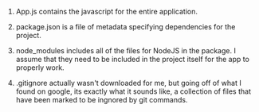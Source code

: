 1. App.js contains the javascript for the entire application.

2. package.json is a file of metadata specifying dependencies for the project.

3. node_modules includes all of the files for NodeJS in the package. I assume that
they need to be included in the project itself for the app to properly work.

4. .gitignore actually wasn't downloaded for me, but going off of what I found on
google, its exactly what it sounds like, a collection of files that have been
marked to be ingnored by git commands.
